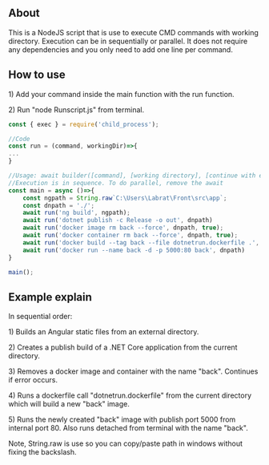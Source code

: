 
<h2>About</h2>
This is a NodeJS script that is use to execute CMD commands with working directory. Execution can be in sequentially or parallel. It does not require any dependencies and you only need to add one line per command.

<h2>How to use</h2>
<p>1) Add your command inside the main function with the run function.</p>

<p>2) Run "node Runscript.js" from terminal.</p>

```javascript
const { exec } = require('child_process');

//Code
const run = (command, workingDir)=>{
...
}

//Usage: await builder([command], [working directory], [continue with error])
//Execution is in sequence. To do parallel, remove the await
const main = async ()=>{
    const ngpath = String.raw`C:\Users\Labrat\Front\src\app`;
    const dnpath = './';
    await run('ng build', ngpath);
    await run('dotnet publish -c Release -o out', dnpath)
    await run('docker image rm back --force', dnpath, true);
    await run('docker container rm back --force', dnpath, true);
    await run('docker build --tag back --file dotnetrun.dockerfile .', dnpath);
    await run('docker run --name back -d -p 5000:80 back', dnpath)
}

main();
```

<h2>Example explain</h2>
<p>In sequential order:</p>
<p>1) Builds an Angular static files from an external directory.</p>
<p>2) Creates a publish build of a .NET Core application from the current directory.</p>
<p>3) Removes a docker image and container with the name "back". Continues if error occurs.</p>
<p>4) Runs a dockerfile call "dotnetrun.dockerfile" from the current directory which will build a new "back" image.</p>
<p>5) Runs the newly created "back" image with publish port 5000 from internal port 80. Also runs detached from terminal with the name "back".</p>
<p>Note, String.raw is use so you can copy/paste path in windows without fixing the backslash.</p>

